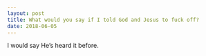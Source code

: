 ```yaml
---
layout: post
title: What would you say if I told God and Jesus to fuck off?
date: 2018-06-05
---
```


<p>I would say He’s heard it before.</p>
